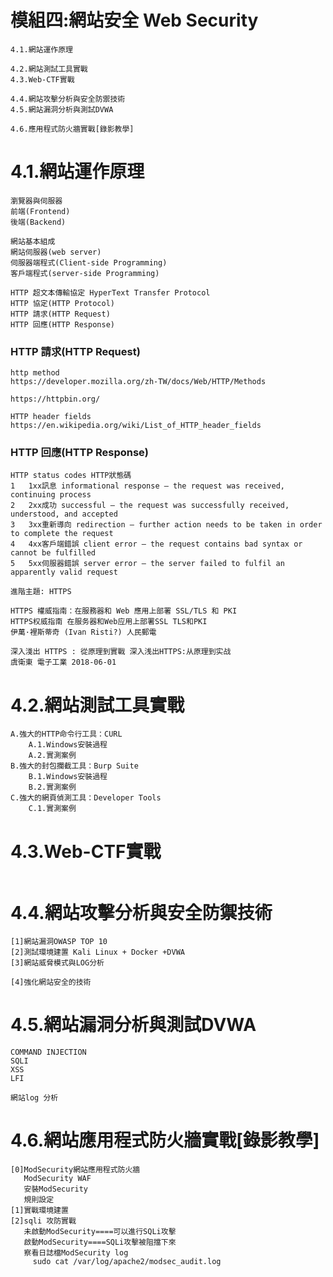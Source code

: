 # 模組四:網站安全 Web Security
```
4.1.網站運作原理

4.2.網站測試工具實戰
4.3.Web-CTF實戰

4.4.網站攻擊分析與安全防禦技術
4.5.網站漏洞分析與測試DVWA

4.6.應用程式防火牆實戰[錄影教學]
```
# 4.1.網站運作原理
```
瀏覽器與伺服器
前端(Frontend)
後端(Backend)

網站基本組成
網站伺服器(web server)
伺服器端程式(Client-side Programming)
客戶端程式(server-side Programming)

HTTP 超文本傳輸協定 HyperText Transfer Protocol
HTTP 協定(HTTP Protocol)
HTTP 請求(HTTP Request)
HTTP 回應(HTTP Response)
```
### HTTP 請求(HTTP Request)
```
http method
https://developer.mozilla.org/zh-TW/docs/Web/HTTP/Methods
```
```
https://httpbin.org/
```
```
HTTP header fields
https://en.wikipedia.org/wiki/List_of_HTTP_header_fields
```
### HTTP 回應(HTTP Response)
```
HTTP status codes HTTP狀態碼
1	1xx訊息 informational response – the request was received, continuing process
2	2xx成功 successful – the request was successfully received, understood, and accepted
3	3xx重新導向 redirection – further action needs to be taken in order to complete the request
4	4xx客戶端錯誤 client error – the request contains bad syntax or cannot be fulfilled
5	5xx伺服器錯誤 server error – the server failed to fulfil an apparently valid request 
```
```
進階主題: HTTPS

HTTPS 權威指南：在服務器和 Web 應用上部署 SSL/TLS 和 PKI 
HTTPS权威指南 在服务器和Web应用上部署SSL TLS和PKI
伊萬·裡斯蒂奇 (Ivan Risti?) 人民郵電

深入淺出 HTTPS : 從原理到實戰 深入浅出HTTPS:从原理到实战
虞衛東 電子工業 2018-06-01
```
# 4.2.網站測試工具實戰
```
A.強大的HTTP命令行工具：CURL
	A.1.Windows安裝過程
	A.2.實測案例
B.強大的封包攔截工具：Burp Suite
	B.1.Windows安裝過程
	B.2.實測案例
C.強大的網頁偵測工具：Developer Tools
	C.1.實測案例
```
# 4.3.Web-CTF實戰
```

```
# 4.4.網站攻擊分析與安全防禦技術
```
[1]網站漏洞OWASP TOP 10
[2]測試環境建置 Kali Linux + Docker +DVWA
[3]網站威脅模式與LOG分析

[4]強化網站安全的技術
```
# 4.5.網站漏洞分析與測試DVWA
```
COMMAND INJECTION
SQLI
XSS
LFI
```
```
網站log 分析
```

# 4.6.網站應用程式防火牆實戰[錄影教學]
```
[0]ModSecurity網站應用程式防火牆
   ModSecurity WAF
   安裝ModSecurity
   規則設定
[1]實戰環境建置
[2]sqli 攻防實戰
   未啟動ModSecurity====可以進行SQLi攻擊
   啟動ModSecurity====SQLi攻擊被阻擋下來
   察看日誌檔ModSecurity log
     sudo cat /var/log/apache2/modsec_audit.log
```
